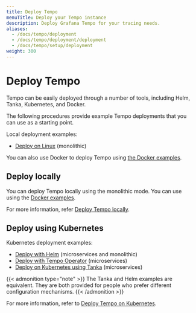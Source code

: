 ```yaml
---
title: Deploy Tempo
menuTitle: Deploy your Tempo instance
description: Deploy Grafana Tempo for your tracing needs.
aliases:
  - /docs/tempo/deployment
  - /docs/tempo/deployment/deployment
  - /docs/tempo/setup/deployment
weight: 300
---
```


# Deploy Tempo

Tempo can be easily deployed through a number of tools, including Helm, Tanka, Kubernetes, and Docker.

The following procedures provide example Tempo deployments that you can use as a starting point.

Local deployment examples:
- [Deploy on Linux](linux/) (monolithic)

You can also use Docker to deploy Tempo using [the Docker examples](https://github.com/grafana/tempo/tree/main/example/docker-compose).

## Deploy locally

You can deploy Tempo locally using the monolithic mode. You can use using the [Docker examples](https://github.com/grafana/tempo/tree/main/example/docker-compose).

For more information, refer [Deploy Tempo locally](../deploy/locally/).

## Deploy using Kubernetes

Kubernetes deployment examples:
- [Deploy with Helm](helm-chart/) (microservices and monolithic)
- [Deploy with Tempo Operator](operator/) (microservices)
- [Deploy on Kubernetes using Tanka](tanka/) (microservices)

{{< admonition type="note" >}}
The Tanka and Helm examples are equivalent.
They are both provided for people who prefer different configuration mechanisms.
{{< /admonition >}}

For more information, refer to [Deploy Tempo on Kubernetes](../deploy/kubernetes/).


